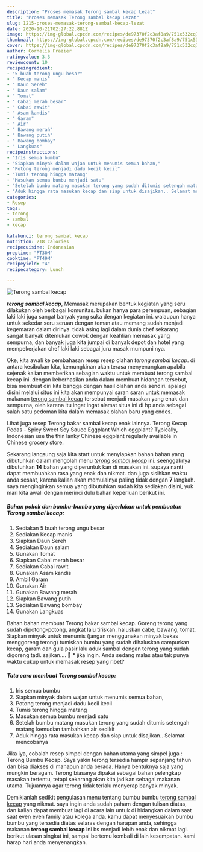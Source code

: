 ```yaml
---
description: "Proses memasak Terong sambal kecap Lezat"
title: "Proses memasak Terong sambal kecap Lezat"
slug: 1215-proses-memasak-terong-sambal-kecap-lezat
date: 2020-10-21T02:27:22.881Z
image: https://img-global.cpcdn.com/recipes/de97370f2c3af8a9/751x532cq70/terong-sambal-kecap-foto-resep-utama.jpg
thumbnail: https://img-global.cpcdn.com/recipes/de97370f2c3af8a9/751x532cq70/terong-sambal-kecap-foto-resep-utama.jpg
cover: https://img-global.cpcdn.com/recipes/de97370f2c3af8a9/751x532cq70/terong-sambal-kecap-foto-resep-utama.jpg
author: Cornelia Frazier
ratingvalue: 3.3
reviewcount: 10
recipeingredient:
- "5 buah terong ungu besar"
- " Kecap manis"
- " Daun Sereh"
- " Daun salam"
- " Tomat"
- " Cabai merah besar"
- " Cabai rawit"
- " Asam kandis"
- " Garam"
- " Air"
- " Bawang merah"
- " Bawang putih"
- " Bawang bombay"
- " Langkuas"
recipeinstructions:
- "Iris semua bumbu"
- "Siapkan minyak dalam wajan untuk menumis semua bahan,"
- "Potong terong menjadi dadu kecil kecil"
- "Tumis terong hingga matang"
- "Masukan semua bumbu menjadi satu"
- "Setelah bumbu matang masukan terong yang sudah ditumis setengah matang kemudian tambahkan air sedikit"
- "Aduk hingga rata masukan kecap dan siap untuk disajikan.. Selamat mencobanya"
categories:
- Resep
tags:
- terong
- sambal
- kecap

katakunci: terong sambal kecap 
nutrition: 218 calories
recipecuisine: Indonesian
preptime: "PT30M"
cooktime: "PT49M"
recipeyield: "4"
recipecategory: Lunch

---
```



![Terong sambal kecap](https://img-global.cpcdn.com/recipes/de97370f2c3af8a9/751x532cq70/terong-sambal-kecap-foto-resep-utama.jpg)

<b><i>terong sambal kecap</i></b>, Memasak merupakan bentuk kegiatan yang seru dilakukan oleh berbagai komunitas. bukan hanya para perempuan, sebagian laki laki juga sangat banyak yang suka dengan kegiatan ini. walaupun hanya untuk sekedar seru seruan dengan teman atau memang sudah menjadi kegemaran dalam dirinya. tidak asing lagi dalam dunia chef sekarang sangat banyak ditemukan cowok dengan keahlian memasak yang sempurna, dan banyak juga kita jumpai di banyak depot dan hotel yang mempekerjakan chef laki laki sebagai juru masak mumpuni nya.

Oke, kita awali ke pembahasan resep resep olahan <i>terong sambal kecap</i>. di antara kesibukan kita, kemungkinan akan terasa menyenangkan apabila sejenak kalian memberikan sebagian waktu untuk membuat terong sambal kecap ini. dengan keberhasilan anda dalam membuat hidangan tersebut, bisa membuat diri kita bangga dengan hasil olahan anda sendiri. apalagi disini melalui situs ini kita akan mempunyai saran saran untuk memasak makanan <u>terong sambal kecap</u> tersebut menjadi masakan yang enak dan sempurna, oleh karena itu ingat ingat alamat situs ini di hp anda sebagai salah satu pedoman kita dalam memasak olahan baru yang endes.

Lihat juga resep Terong bakar sambal kecap enak lainnya. Terong Kecap Pedas - Spicy Sweet Soy Sauce Eggplant Which eggplant? Typically, Indonesian use the thin lanky Chinese eggplant regularly available in Chinese grocery store.


Sekarang langsung saja kita start untuk menyiapkan bahan bahan yang dibutuhkan dalam mengolah menu <u><i>terong sambal kecap</i></u> ini. seenggaknya dibutuhkan <b>14</b> bahan yang diperuntuk kan di masakan ini. supaya nanti dapat membuahkan rasa yang enak dan nikmat. dan juga sisihkan waktu anda sesaat, karena kalian akan memulainya paling tidak dengan <b>7</b> langkah. saya menginginkan semua yang dibutuhkan sudah kita sediakan disini, yuk mari kita awali dengan merinci dulu bahan keperluan berikut ini.

<!--inarticleads1-->

##### Bahan pokok dan bumbu-bumbu yang diperlukan untuk pembuatan Terong sambal kecap:

1. Sediakan 5 buah terong ungu besar
1. Sediakan  Kecap manis
1. Siapkan  Daun Sereh
1. Sediakan  Daun salam
1. Gunakan  Tomat
1. Siapkan  Cabai merah besar
1. Sediakan  Cabai rawit
1. Gunakan  Asam kandis
1. Ambil  Garam
1. Gunakan  Air
1. Gunakan  Bawang merah
1. Siapkan  Bawang putih
1. Sediakan  Bawang bombay
1. Gunakan  Langkuas


Bahan bahan membuat Terong bakar sambal kecap. Goreng terong yang sudah dipotong-potong, angkat lalu tiriskan. haluskan cabe, bawang, tomat. Siapkan minyak untuk menumis (jangan menggunakan minyak bekas menggoreng terong) tumiskan bumbu yang sudah dihaluskan campurkan kecap, garam dan gula pasir lalu aduk sambal dengan terong yang sudah digoreng tadi. sajikan…. 🙂 * jika ingin. Anda sedang malas atau tak punya waktu cukup untuk memasak resep yang ribet? 

<!--inarticleads2-->

##### Tata cara membuat Terong sambal kecap:

1. Iris semua bumbu
1. Siapkan minyak dalam wajan untuk menumis semua bahan,
1. Potong terong menjadi dadu kecil kecil
1. Tumis terong hingga matang
1. Masukan semua bumbu menjadi satu
1. Setelah bumbu matang masukan terong yang sudah ditumis setengah matang kemudian tambahkan air sedikit
1. Aduk hingga rata masukan kecap dan siap untuk disajikan.. Selamat mencobanya


Jika iya, cobalah resep simpel dengan bahan utama yang simpel juga : Terong Bumbu Kecap. Saya yakin terong tersedia hampir sepanjang tahun dan bisa diakses di manapun anda berada. Hanya bentuknya saja yang mungkin beragam. Terong biasanya dipakai sebagai bahan pelengkap masakan tertentu, tetapi sekarang akan kita jadikan sebagai makanan utama. Tujuannya agar terong tidak terlalu menyerap banyak minyak. 

Demikianlah sedikit pengulasan menu tentang bumbu bumbu <u>terong sambal kecap</u> yang nikmat. saya ingin anda sudah paham dengan tulisan diatas, dan kalian dapat membuat lagi di acara lain untuk di hidangkan dalam saat saat even even family atau kolega anda. kamu dapat menyesuaikan bumbu bumbu yang tersedia diatas selaras dengan harapan anda, sehingga makanan <b>terong sambal kecap</b> ini bs menjadi lebih enak dan nikmat lagi. berikut ulasan singkat ini, sampai bertemu kembali di lain kesempatan. kami harap hari anda menyenangkan.
